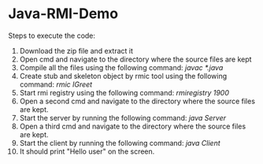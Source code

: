# Java-RMI-Demo
Steps to execute the code:
1. Download the zip file and extract it
2. Open cmd and navigate to the directory where the source files are kept
3. Compile all the files using the following command:
   _javac *.java_
4. Create stub and skeleton object by rmic tool using the following command:
   _rmic IGreet_
5. Start rmi registry using the following command:
   _rmiregistry 1900_
6. Open a second cmd and navigate to the directory where the source files are kept.
7. Start the server by running the following command:
   _java Server_
8. Open a third cmd and navigate to the directory where the source files are kept.
9. Start the client by running the following command:
    _java Client_
10. It should print "Hello user" on the screen. 
